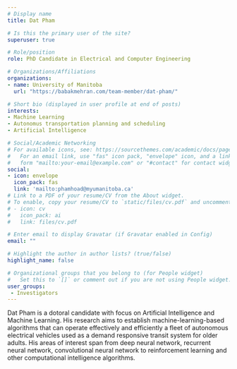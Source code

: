 ```yaml
---
# Display name
title: Dat Pham

# Is this the primary user of the site?
superuser: true

# Role/position
role: PhD Candidate in Electrical and Computer Engineering

# Organizations/Affiliations
organizations:
- name: University of Manitoba
  url: "https://babakmehran.com/team-member/dat-pham/"

# Short bio (displayed in user profile at end of posts)
interests:
- Machine Learning
- Autonomus transportation planning and scheduling
- Artificial Intelligence

# Social/Academic Networking
# For available icons, see: https://sourcethemes.com/academic/docs/page-builder/#icons
#   For an email link, use "fas" icon pack, "envelope" icon, and a link in the
#   form "mailto:your-email@example.com" or "#contact" for contact widget.
social:
- icon: envelope
  icon_pack: fas
  link: 'mailto:phamhoad@myumanitoba.ca'
# Link to a PDF of your resume/CV from the About widget.
# To enable, copy your resume/CV to `static/files/cv.pdf` and uncomment the lines below.
# - icon: cv
#   icon_pack: ai
#   link: files/cv.pdf

# Enter email to display Gravatar (if Gravatar enabled in Config)
email: ""

# Highlight the author in author lists? (true/false)
highlight_name: false

# Organizational groups that you belong to (for People widget)
#   Set this to `[]` or comment out if you are not using People widget.
user_groups:
 - Investigators
---
```

Dat Pham is a dotoral candidate with focus on Artificial Intelligence and Machine Learning. His research aims to establish machine-learning-based algorithms that can operate effectively and efficiently a fleet of autonomous electrical vehicles used as a demand responsive transit system for older adults. His areas of interest span from deep neural network, recurrent neural network, convolutional neural network to reinforcement learning and other computational intelligence algorithms. 
